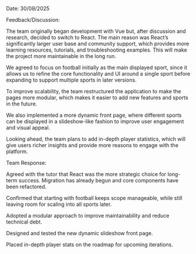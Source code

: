 Date: 30/08/2025

Feedback/Discussion:

The team originally began development with Vue but, after discussion and research, decided to switch to React. The main reason was React’s significantly larger user base and community support, which provides more learning resources, tutorials, and troubleshooting examples. This will make the project more maintainable in the long run.

We agreed to focus on football initially as the main displayed sport, since it allows us to refine the core functionality and UI around a single sport before expanding to support multiple sports in later versions.

To improve scalability, the team restructured the application to make the pages more modular, which makes it easier to add new features and sports in the future.

We also implemented a more dynamic front page, where different sports can be displayed in a slideshow-like fashion to improve user engagement and visual appeal.

Looking ahead, the team plans to add in-depth player statistics, which will give users richer insights and provide more reasons to engage with the platform.

Team Response:

Agreed with the tutor that React was the more strategic choice for long-term success. Migration has already begun and core components have been refactored.

Confirmed that starting with football keeps scope manageable, while still leaving room for scaling into all sports later.

Adopted a modular approach to improve maintainability and reduce technical debt.

Designed and tested the new dynamic slideshow front page.

Placed in-depth player stats on the roadmap for upcoming iterations.

